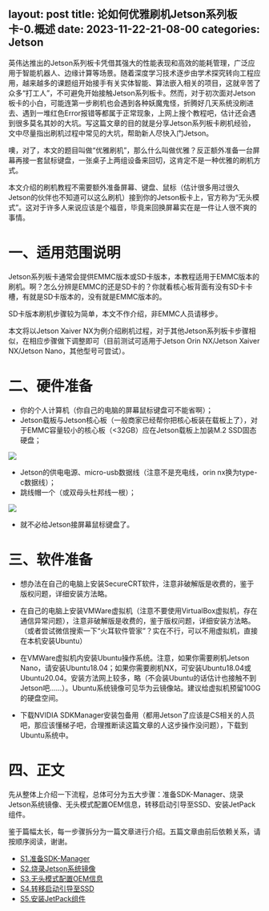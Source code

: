 layout: post
title:  论如何优雅刷机Jetson系列板卡-0.概述
date:   2023-11-22-21-08-00
categories: Jetson
------
英伟达推出的Jetson系列板卡凭借其强大的性能表现和高效的能耗管理，广泛应用于智能机器人、边缘计算等场景。随着深度学习技术逐步由学术探究转向工程应用，越来越多的课题组开始接手有关实体智能、算法嵌入相关的项目，这就辛苦了众多“打工人”，不可避免开始接触Jetson系列板卡。然而，对于初次面对Jetson板卡的小白，可能连第一步刷机也会遇到各种妖魔鬼怪，折腾好几天系统没刷进去、遇到一堆红色Error报错等都属于正常现象，上网上搜个教程吧，估计还会遇到很多莫名其妙的大坑。写这篇文章的目的就是分享Jetson系列板卡刷机经验，文中尽量指出刷机过程中常见的大坑，帮助新人尽快入门Jetson。

噢，对了，本文的题目叫做“优雅刷机”，那么什么叫做优雅？反正额外准备一台屏幕再接一套鼠标键盘，一张桌子上两组设备来回切，这肯定不是一种优雅的刷机方式。

本文介绍的刷机教程不需要额外准备屏幕、键盘、鼠标（估计很多用过很久Jetson的伙伴也不知道可以这么刷机）接到你的Jetson板卡上，官方称为“无头模式”。这对于许多人来说应该是个福音，毕竟来回换屏幕实在是一件让人很不爽的事情。

# 一、适用范围说明
Jetson系列板卡通常会提供EMMC版本或SD卡版本，本教程适用于EMMC版本的刷机。啊？怎么分辨是EMMC的还是SD卡的？你就看核心板背面有没有SD卡卡槽，有就是SD卡版本的，没有就是EMMC版本的。

SD卡版本刷机步骤较为简单，本文不作介绍，非EMMC人员请移步。

本文将以Jetson Xaiver NX为例介绍刷机过程，对于其他Jetson系列板卡步骤相似，在相应步骤做下调整即可（目前测试可适用于Jetson Orin NX/Jetson Xaiver NX/Jetson Nano，其他型号可尝试）。

# 二、硬件准备
* 你的个人计算机（你自己的电脑的屏幕鼠标键盘可不能省啊）；
* Jetson载板与Jetson核心板（一般商家已经帮你把核心板装在载板上了），对于EMMC容量较小的核心板（<32GB）应在Jetson载板上加装M.2 SSD固态硬盘；

![](https://pic2.zhimg.com/80/v2-d8dba137c82170f39dd5727b076e70e5_720w.webp)

* Jetson的供电电源、micro-usb数据线（注意不是充电线，orin nx换为type-c数据线）；
* 跳线帽一个（或双母头杜邦线一根）；
  
![](https://pic2.zhimg.com/80/v2-824f865cbcfe6c4ffa57aab1ce53eb75_720w.webp)

* 就不必给Jetson接屏幕鼠标键盘了。

# 三、软件准备
* 想办法在自己的电脑上安装SecureCRT软件，注意非破解版是收费的，鉴于版权问题，详细安装方法略。

* 在自己的电脑上安装VMWare虚拟机（注意不要使用VirtualBox虚拟机，存在通信异常问题），注意非破解版是收费的，鉴于版权问题，详细安装方法略。（或者尝试微信搜索一下“火耳软件管家”？实在不行，可以不用虚拟机，直接在本机安装Ubuntu）

* 在VMWare虚拟机内安装Ubuntu操作系统。注意，如果你需要刷机Jetson Nano，请安装Ubuntu18.04；如果你需要刷机NX，可安装Ubuntu18.04或Ubuntu20.04。安装方法网上较多，略（不会装Ubuntu的话估计也接触不到Jetson吧……）。Ubuntu系统镜像可见华为云镜像站。建议给虚拟机预留100G的硬盘空间。

* 下载NVIDIA SDKManager安装包备用（都用Jetson了应该是CS相关的人员吧，那应该懂梯子吧，合理推断读这篇文章的人这步操作没问题），下载到Ubuntu系统中。

# 四、正文
先从整体上介绍一下流程，总体可分为五大步骤：准备SDK-Manager、烧录Jetson系统镜像、无头模式配置OEM信息，转移启动引导至SSD、安装JetPack组件。

鉴于篇幅太长，每一步骤拆分为一篇文章进行介绍。五篇文章由前后依赖关系，请按顺序阅读，谢谢。

* [S1.准备SDK-Manager](/blogs.php?url=pages%2Fblogs%2F2023-11-22-论如何优雅刷机Jetson系列板卡-1.准备SDK-Manager.md)
* [S2.烧录Jetson系统镜像](/blogs.php?url=pages%2Fblogs%2F2023-11-22-论如何优雅刷机Jetson系列板卡-2.烧录Jetson系统镜像.md)
* [S3.无头模式配置OEM信息](/blogs.php?url=pages%2Fblogs%2F2023-11-22-论如何优雅刷机Jetson系列板卡-3.无头模式配置OEM信息.md)
* [S4.转移启动引导至SSD](/blogs.php?url=pages%2Fblogs%2F2023-11-22-论如何优雅刷机Jetson系列板卡-4.转移启动引导至SSD.md)
* [S5.安装JetPack组件](/blogs.php?url=pages%2Fblogs%2F2023-11-22-论如何优雅刷机Jetson系列板卡-5.安装JetPack组件.md)
